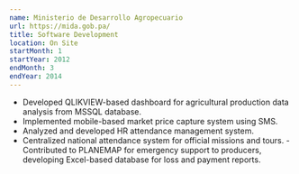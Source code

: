```yaml
---
name: Ministerio de Desarrollo Agropecuario
url: https://mida.gob.pa/
title: Software Development
location: On Site
startMonth: 1
startYear: 2012
endMonth: 3
endYear: 2014
---
```


- Developed QLIKVIEW-based dashboard for agricultural production data analysis from MSSQL database.
- Implemented mobile-based market price capture system using SMS.
- Analyzed and developed HR attendance management system.
- Centralized national attendance system for official missions and tours.
-Contributed to PLANEMAP for emergency support to producers, developing Excel-based database for loss and payment reports.